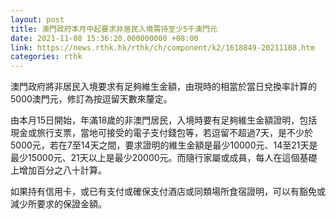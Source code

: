 ```yaml
---
layout: post
title: 澳門政府本月中起要求非居民入境需持至少5千澳門元
date: 2021-11-08 15:36:20.000000000 +08:00
link: https://news.rthk.hk/rthk/ch/component/k2/1618849-20211108.htm
categories: rthk
---
```


澳門政府將非居民入境要求有足夠維生金額，由現時的相當於當日兌換率計算的5000澳門元，修訂為按逗留天數來釐定。

由本月15日開始，年滿18歲的非澳門居民，入境時要有足夠維生金額證明，包括現金或旅行支票，當地可接受的電子支付錢包等，若逗留不超過7天，是不少於5000元，若在7至14天之間，要求證明的維生金額是最少10000元、14至21天是最少15000元、21天以上是最少20000元。而隨行家屬或成員，每人在這個基礎上增加百分之八十計算。

如果持有信用卡，或已有支付或確保支付酒店或同類場所食宿證明，可以有豁免或減少所要求的保證金額。
